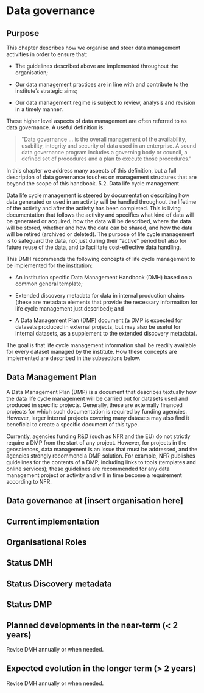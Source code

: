 # Data governance

## Purpose

This chapter describes how we organise and steer data management activities in order to ensure that:

- The guidelines described above are implemented throughout the organisation;

- Our data management practices are in line with and contribute to the institute’s strategic aims;

- Our data management regime is subject to review, analysis and revision in a timely manner.

These higher level aspects of data management are often referred to as data governance. A useful definition is:

>"Data governance …​ is the overall management of the availability, usability, integrity and security of data used in an enterprise. A sound data governance program includes a governing body or council, a defined set of procedures and a plan to execute those procedures."

In this chapter we address many aspects of this definition, but a full description of data governance touches on management structures that are beyond the scope of this handbook.
5.2. Data life cycle management

Data life cycle management is steered by documentation describing how data generated or used in an activity will be handled throughout the lifetime of the activity and after the activity has been completed. This is living documentation that follows the activity and specifies what kind of data will be generated or acquired, how the data will be described, where the data will be stored, whether and how the data can be shared, and how the data will be retired (archived or deleted). The purpose of life cycle management is to safeguard the data, not just during their “active” period but also for future reuse of the data, and to facilitate cost-effective data handling.

This DMH recommends the following concepts of life cycle management to be implemented for the institution:

- An institution specific Data Management Handbook (DMH) based on a common general template;

- Extended discovery metadata for data in internal production chains (these are metadata elements that provide the necessary information for life cycle management just described); and

- A Data Management Plan (DMP) document (a DMP is expected for datasets produced in external projects, but may also be useful for internal datasets, as a supplement to the extended discovery metadata).

The goal is that life cycle management information shall be readily available for every dataset managed by the institute. How these concepts are implemented are described in the subsections below.

## Data Management Plan

A Data Management Plan (DMP) is a document that describes textually how the data life cycle management will be carried out for datasets used and produced in specific projects. Generally, these are externally financed projects for which such documentation is required by funding agencies. However, larger internal projects covering many datasets may also find it beneficial to create a specific document of this type.

Currently, agencies funding R&D (such as NFR and the EU) do not strictly require a DMP from the start of any project. However, for projects in the geosciences, data management is an issue that must be addressed, and the agencies strongly recommend a DMP solution. For example, NFR publishes guidelines for the contents of a DMP, including links to tools (templates and online services); these guidelines are recommended for any data management project or activity and will in time become a requirement according to NFR.

## Data governance at [insert organisation here]

## Current implementation

## Organisational Roles

## Status DMH

## Status Discovery metadata

## Status DMP

## Planned developments in the near-term (< 2 years)

Revise DMH annually or when needed.

## Expected evolution in the longer term (> 2 years)

Revise DMH annually or when needed.

